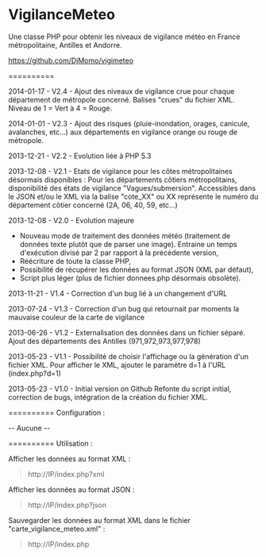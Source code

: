 VigilanceMeteo
=================

Une classe PHP pour obtenir les niveaux de vigilance météo en France métropolitaine, Antilles et Andorre.

https://github.com/DjMomo/vigimeteo

==========

2014-01-17 - V2.4 - Ajout des niveaux de vigilance crue pour chaque département de métropole concerné. Balises "crues" du fichier XML. Niveau de 1 = Vert à 4 = Rouge.

2014-01-01 - V2.3 - Ajout des risques (pluie-inondation, orages, canicule, avalanches, etc...) aux départements en vigilance orange ou rouge de métropole.

2013-12-21 - V2.2 - Evolution liée à PHP 5.3

2013-12-08 - V2.1 - Etats de vigilance pour les côtes métropolitaines désormais disponibles :
Pour les départements côtiers métropolitains, disponibilité des états de vigilance "Vagues/submersion". Accessibles dans le JSON et/ou le XML via la balise "cote_XX" ou XX représente le numéro du département côtier concerné (2A, 06, 40, 59, etc...)

2013-12-08 - V2.0 - Evolution majeure
- Nouveau mode de traitement des données météo (traitement de données texte plutôt que de parser une image). Entraine un temps d'exécution divisé par 2 par rapport à la précédente version,
- Réécriture de toute la classe PHP,
- Possibilité de récupérer les données au format JSON (XML par défaut),
- Script plus léger (plus de fichier donnees.php désormais obsolète).

2013-11-21 - V1.4 - Correction d'un bug lié à un changement d'URL

2013-07-24 - V1.3 - Correction d'un bug qui retournait par moments la mauvaise couleur de la carte de vigilance

2013-06-26 - V1.2 - Externalisation des données dans un fichier séparé. Ajout des départements des Antilles (971,972,973,977,978)

2013-05-23 - V1.1 - Possibilité de choisir l'affichage ou la génération d'un fichier XML. 
Pour afficher le XML, ajouter le paramètre d=1 à l'URL (index.php?d=1)

2013-05-23 - V1.0 - Initial version on Github
Refonte du script initial, correction de bugs, intégration de la création du fichier XML.

==========
Configuration :

-- Aucune --

==========
Utilisation :

Afficher les données au format XML :
> http://IP/index.php?xml

Afficher les données au format JSON :
> http://IP/index.php?json

Sauvegarder les données au format XML dans le fichier "carte_vigilance_meteo.xml" :
> http://IP/index.php
